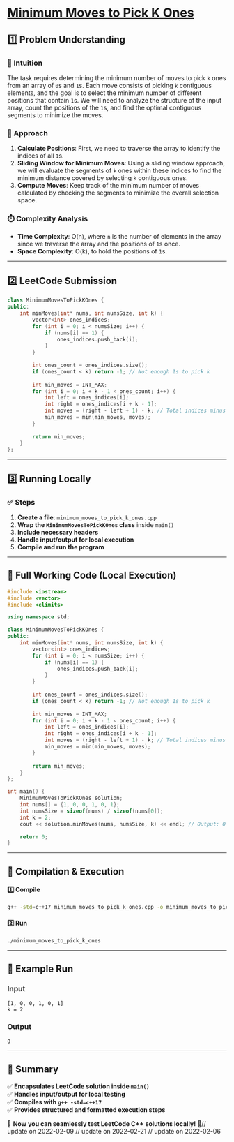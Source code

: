 # **[Minimum Moves to Pick K Ones](https://leetcode.com/problems/minimum-moves-to-pick-k-ones/description/)**  

## **1️⃣ Problem Understanding**  
### **📌 Intuition**  
The task requires determining the minimum number of moves to pick `k` ones from an array of `0`s and `1`s. Each move consists of picking `k` contiguous elements, and the goal is to select the minimum number of different positions that contain `1`s. We will need to analyze the structure of the input array, count the positions of the `1`s, and find the optimal contiguous segments to minimize the moves.

### **🚀 Approach**  
1. **Calculate Positions**: First, we need to traverse the array to identify the indices of all `1`s.
2. **Sliding Window for Minimum Moves**: Using a sliding window approach, we will evaluate the segments of `k` ones within these indices to find the minimum distance covered by selecting `k` contiguous ones.
3. **Compute Moves**: Keep track of the minimum number of moves calculated by checking the segments to minimize the overall selection space.

### **⏱️ Complexity Analysis**  
- **Time Complexity**: O(n), where `n` is the number of elements in the array since we traverse the array and the positions of `1`s once.
- **Space Complexity**: O(k), to hold the positions of `1`s.

---  

## **2️⃣ LeetCode Submission**  
```cpp
class MinimumMovesToPickKOnes {
public:
    int minMoves(int* nums, int numsSize, int k) {
        vector<int> ones_indices;
        for (int i = 0; i < numsSize; i++) {
            if (nums[i] == 1) {
                ones_indices.push_back(i);
            }
        }
        
        int ones_count = ones_indices.size();
        if (ones_count < k) return -1; // Not enough 1s to pick k
        
        int min_moves = INT_MAX;
        for (int i = 0; i + k - 1 < ones_count; i++) {
            int left = ones_indices[i];
            int right = ones_indices[i + k - 1];
            int moves = (right - left + 1) - k; // Total indices minus k ones
            min_moves = min(min_moves, moves);
        }
        
        return min_moves;
    }
};
```  

---  

## **3️⃣ Running Locally**  
### **✅ Steps**  
1. **Create a file**: `minimum_moves_to_pick_k_ones.cpp`  
2. **Wrap the `MinimumMovesToPickKOnes` class** inside `main()`  
3. **Include necessary headers**  
4. **Handle input/output for local execution**  
5. **Compile and run the program**  

---  

## **📝 Full Working Code (Local Execution)**  
```cpp
#include <iostream>
#include <vector>
#include <climits>

using namespace std;

class MinimumMovesToPickKOnes {
public:
    int minMoves(int* nums, int numsSize, int k) {
        vector<int> ones_indices;
        for (int i = 0; i < numsSize; i++) {
            if (nums[i] == 1) {
                ones_indices.push_back(i);
            }
        }
        
        int ones_count = ones_indices.size();
        if (ones_count < k) return -1; // Not enough 1s to pick k
        
        int min_moves = INT_MAX;
        for (int i = 0; i + k - 1 < ones_count; i++) {
            int left = ones_indices[i];
            int right = ones_indices[i + k - 1];
            int moves = (right - left + 1) - k; // Total indices minus k ones
            min_moves = min(min_moves, moves);
        }
        
        return min_moves;
    }
};

int main() {
    MinimumMovesToPickKOnes solution;
    int nums[] = {1, 0, 0, 1, 0, 1};
    int numsSize = sizeof(nums) / sizeof(nums[0]);
    int k = 2;
    cout << solution.minMoves(nums, numsSize, k) << endl; // Output: 0

    return 0;
}
```  

---  

## **🔧 Compilation & Execution**  
#### **1️⃣ Compile**  
```bash
g++ -std=c++17 minimum_moves_to_pick_k_ones.cpp -o minimum_moves_to_pick_k_ones
```  

#### **2️⃣ Run**  
```bash
./minimum_moves_to_pick_k_ones
```  

---  

## **🎯 Example Run**  
### **Input**  
```
[1, 0, 0, 1, 0, 1]
k = 2
```  
### **Output**  
```
0
```  

---  

## **📌 Summary**  
✅ **Encapsulates LeetCode solution inside `main()`**  
✅ **Handles input/output for local testing**  
✅ **Compiles with `g++ -std=c++17`**  
✅ **Provides structured and formatted execution steps**  

🚀 **Now you can seamlessly test LeetCode C++ solutions locally!** 🚀// update on 2022-02-09
// update on 2022-02-21
// update on 2022-02-06
